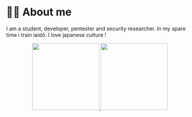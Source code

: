 # 🐱‍👤 About me

I am a student, developer, pentester and security researcher. In my spare time i train iaidô. I love japanese culture !


<div align="center">
  <a href="https://github.com/andnorack">
  <img height="180em" src="https://github-readme-stats.vercel.app/api?username=andnorack&show_icons=true&theme=tokyonight&include_all_commits=true&count_private=true"/>
  <img height="180em" src="https://github-readme-stats.vercel.app/api/top-langs/?username=andnorack&layout=compact&langs_count=7&theme=tokyonight"/>
</div>
